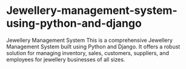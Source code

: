 # Jewellery-management-system-using-python-and-django
Jewellery Management System This is a comprehensive Jewellery Management System built using Python and Django. It offers a robust solution for managing inventory, sales, customers, suppliers, and employees for jewellery businesses of all sizes.
